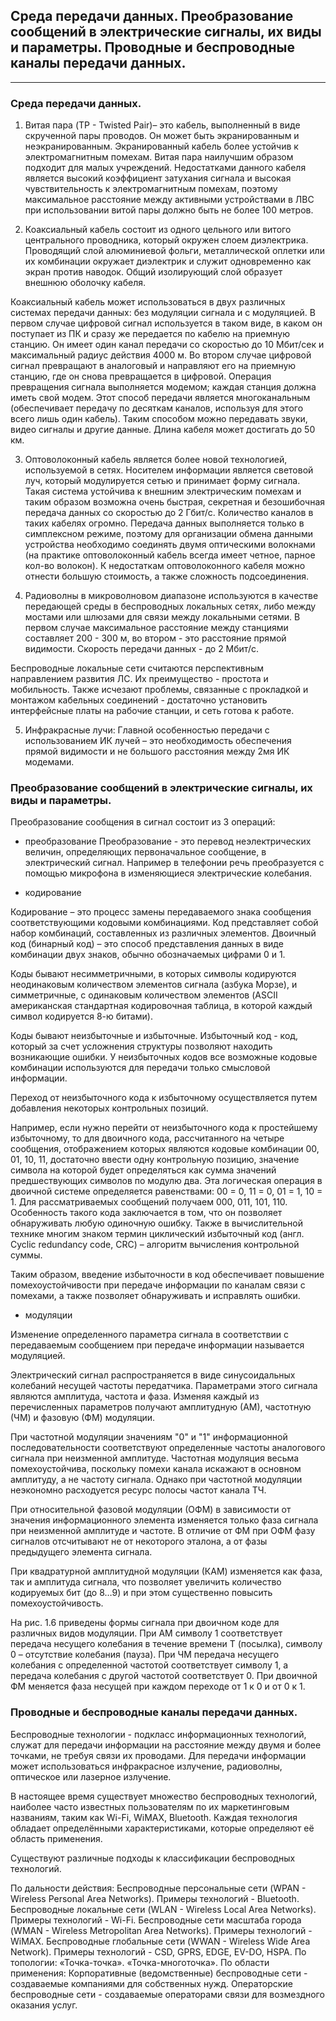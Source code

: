 ## Среда передачи данных. Преобразование сообщений в электрические сигналы, их виды и параметры. Проводные и беспроводные каналы передачи данных.
---
### Среда передачи данных.

1. Витая пара (TP - Twisted Pair)– это кабель, выполненный в виде скрученной пары проводов. Он может быть экранированным и неэкранированным. Экранированный кабель более устойчив к электромагнитным помехам. Витая пара наилучшим образом подходит для малых учреждений. Недостатками данного кабеля является высокий коэффициент затухания сигнала и высокая чувствительность к электромагнитным помехам, поэтому максимальное расстояние между активными устройствами в ЛВС при использовании витой пары должно быть не более 100 метров.

2. Коаксиальный кабель состоит из одного цельного или витого центрального проводника, который окружен слоем диэлектрика. Проводящий слой алюминиевой фольги, металлической оплетки или их комбинации окружает диэлектрик и служит одновременно как экран против наводок. Общий изолирующий слой образует внешнюю оболочку кабеля.

Коаксиальный кабель может использоваться в двух различных системах передачи данных: без модуляции сигнала и с модуляцией. В первом случае цифровой сигнал используется в таком виде, в каком он поступает из ПК и сразу же передается по кабелю на приемную станцию. Он имеет один канал передачи со скоростью до 10 Мбит/сек и максимальный радиус действия 4000 м. Во втором случае цифровой сигнал превращают в аналоговый и направляют его на приемную станцию, где он снова превращается в цифровой. Операция превращения сигнала выполняется модемом; каждая станция должна иметь свой модем. Этот способ передачи является многоканальным (обеспечивает передачу по десяткам каналов, используя для этого всего лишь один кабель). Таким способом можно передавать звуки, видео сигналы и другие данные. Длина кабеля может достигать до 50 км.

3. Оптоволоконный кабель является более новой технологией, используемой в сетях. Носителем информации является световой луч, который модулируется сетью и принимает форму сигнала. Такая система устойчива к внешним электрическим помехам и таким образом возможна очень быстрая, секретная и безошибочная передача данных со скоростью до 2 Гбит/с. Количество каналов в таких кабелях огромно. Передача данных выполняется только в симплексном режиме, поэтому для организации обмена данными устройства необходимо соединять двумя оптическими волокнами (на практике оптоволоконный кабель всегда имеет четное, парное кол-во волокон). К недостаткам оптоволоконного кабеля можно отнести большую стоимость, а также сложность подсоединения.

4. Радиоволны в микроволновом диапазоне используются в качестве передающей среды в беспроводных локальных сетях, либо между мостами или шлюзами для связи между локальными сетями. В первом случае максимальное расстояние между станциями составляет 200 - 300 м, во втором - это расстояние прямой видимости. Скорость передачи данных - до 2 Мбит/с.

Беспроводные локальные сети считаются перспективным направлением развития ЛС. Их преимущество - простота и мобильность. Также исчезают проблемы, связанные с прокладкой и монтажом кабельных соединений - достаточно установить интерфейсные платы на рабочие станции, и сеть готова к работе.

5. Инфракрасные лучи: Главной особенностью передачи с использованием ИК лучей – это необходимость обеспечения прямой видимости и не большого расстояния между 2мя ИК модемами.


### Преобразование сообщений в электрические сигналы, их виды и параметры. 

Преобразование сообщения в сигнал состоит из 3 операций: 
* преобразование
Преобразование - это перевод неэлектрических величин, определяющих первоначальное сообщение, в электрический сигнал. Например в телефонии речь преобразуется с помощью микрофона в изменяющиеся электрические колебания.

* кодирование 

Кодирование – это процесс замены передаваемого знака сообщения соответствующими кодовыми комбинациями. Код представляет собой набор комбинаций, составленных из различных элементов. Двоичный код (бинарный код) – это способ представления данных в виде комбинации двух знаков, обычно обозначаемых цифрами 0 и 1.

Коды бывают несимметричными, в которых символы кодируются неодинаковым количеством элементов сигнала (азбука Морзе), и симметричные, с одинаковым количеством элементов (ASCII американская стандартная кодировочная таблица, в которой каждый символ кодируется 8-ю битами).

Коды бывают неизбыточные и избыточные. Избыточный код - код, который за счет усложнения структуры позволяют находить возникающие ошибки. У неизбыточных кодов все возможные кодовые комбинации используются для передачи только смысловой информации.

Переход от неизбыточного кода к избыточному осуществляется путем добавления некоторых контрольных позиций.

Например, если нужно перейти от неизбыточного кода к простейшему избыточному, то для двоичного кода, рассчитанного на четыре сообщения, отображением которых являются кодовые комбинации 00, 01, 10, 11, достаточно ввести одну контрольную позицию, значение символа на которой будет определяться как сумма значений предшествующих символов по модулю два. Эта логическая операция в двоичной системе определяется равенствами: 00 = 0, 11 = 0, 01 = 1, 10 = 1. Для рассматриваемых сообщений получаем 000, 011, 101, 110. Особенность такого кода заключается в том, что он позволяет обнаруживать любую одиночную ошибку.
Также в вычислительной технике многим знаком термин циклический избыточный код (англ. Cyclic redundancy code, CRC) – алгоритм вычисления контрольной суммы.

Таким образом, введение избыточности в код обеспечивает повышение помехоустойчивости при передаче информации по каналам связи с помехами, а также позволяет обнаруживать и исправлять ошибки.

* модуляции

Изменение определенного параметра сигнала в соответствии с передаваемым сообщением при передаче информации называется модуляцией.

Электрический сигнал распространяется в виде синусоидальных колебаний несущей частоты передатчика. Параметрами этого сигнала являются амплитуда, частота и фаза. Изменяя каждый из перечисленных параметров получают амплитудную (АМ), частотную (ЧМ) и фазовую (ФМ) модуляции.

При частотной модуляции значениям "0" и "1" информационной последовательности соответствуют определенные частоты аналогового сигнала при неизменной амплитуде. Частотная модуляция весьма помехоустойчива, поскольку помехи канала искажают в основном амплитуду, а не частоту сигнала. Однако при частотной модуляции неэкономно расходуется ресурс полосы частот канала ТЧ.

При относительной фазовой модуляции (ОФМ) в зависимости от значения информационного элемента изменяется только фаза сигнала при неизменной амплитуде и частоте. В отличие от ФМ при ОФМ фазу сигналов отсчитывают не от некоторого эталона, а от фазы предыдущего элемента сигнала.

При квадратурной амплитудной модуляции (КАМ) изменяется как фаза, так и амплитуда сигнала, что позволяет увеличить количество кодируемых бит (до 8…9) и при этом существенно повысить помехоустойчивость.

На рис. 1.6 приведены формы сигнала при двоичном коде для различных видов модуляции. При AM символу 1 соответствует передача несущего колебания в течение времени T (посылка), символу 0 – отсутствие колебания (пауза). При ЧМ передача несущего колебания с определенной частотой соответствует символу 1, а передача колебания с другой частотой соответствует 0. При двоичной ФМ меняется фаза несущей при каждом переходе от 1 к 0 и от 0 к 1.

### Проводные и беспроводные каналы передачи данных.

Беспроводные  технологии - подкласс информационных технологий, служат для передачи информации на расстояние между двумя и более точками, не требуя связи их проводами. Для передачи информации может использоваться инфракрасное излучение, радиоволны, оптическое или лазерное излучение.

В настоящее время существует множество  беспроводных технологий, наиболее часто  известных пользователям по их маркетинговым  названиям, таким как Wi-Fi, WiMAX, Bluetooth. Каждая технология обладает определёнными характеристиками, которые определяют её область применения.

Существуют  различные подходы к классификации  беспроводных технологий.

По дальности действия:
Беспроводные персональные сети (WPAN - Wireless Personal Area Networks). Примеры технологий - Bluetooth.
Беспроводные локальные сети (WLAN - Wireless Local Area Networks). Примеры технологий - Wi-Fi.
Беспроводные сети масштаба города (WMAN - Wireless Metropolitan Area Networks). Примеры технологий - WiMAX.
Беспроводные глобальные сети (WWAN - Wireless Wide Area Network). Примеры технологий - CSD, GPRS, EDGE, EV-DO, HSPA.
По топологии:
«Точка-точка».
«Точка-многоточка».
По области применения:
Корпоративные (ведомственные) беспроводные сети - создаваемые компаниями для собственных нужд.
Операторские беспроводные сети - создаваемые операторами связи для возмездного оказания услуг.
